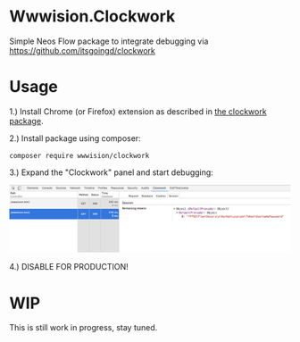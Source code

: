 # Wwwision.Clockwork
Simple Neos Flow package to integrate debugging via https://github.com/itsgoingd/clockwork

# Usage

1.) Install Chrome (or Firefox) extension as described in [the clockwork package](https://github.com/itsgoingd/clockwork#clockwork).

2.) Install package using composer:

```
composer require wwwision/clockwork
```

3.) Expand the "Clockwork" panel and start debugging:

![Alt text](Screenshot.png?raw=true "Clockwork in action")

4.) DISABLE FOR PRODUCTION!

# WIP

This is still work in progress, stay tuned.
